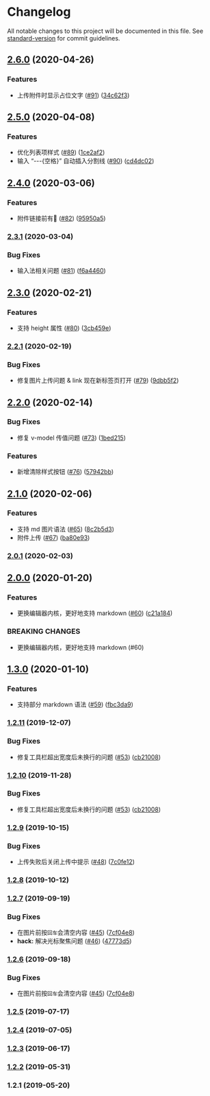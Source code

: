 # Changelog

All notable changes to this project will be documented in this file. See [standard-version](https://github.com/conventional-changelog/standard-version) for commit guidelines.

## [2.6.0](https://github.com/FEMessage/v-editor/compare/v2.5.0...v2.6.0) (2020-04-26)


### Features

* 上传附件时显示占位文字 ([#91](https://github.com/FEMessage/v-editor/issues/91)) ([34c62f3](https://github.com/FEMessage/v-editor/commit/34c62f3))



## [2.5.0](https://github.com/FEMessage/v-editor/compare/v2.4.0...v2.5.0) (2020-04-08)


### Features

* 优化列表项样式 ([#89](https://github.com/FEMessage/v-editor/issues/89)) ([1ce2af2](https://github.com/FEMessage/v-editor/commit/1ce2af2))
* 输入 “---{空格}” 自动插入分割线 ([#90](https://github.com/FEMessage/v-editor/issues/90)) ([cd4dc02](https://github.com/FEMessage/v-editor/commit/cd4dc02))



## [2.4.0](https://github.com/FEMessage/v-editor/compare/v2.3.1...v2.4.0) (2020-03-06)


### Features

* 附件链接前有🔗 ([#82](https://github.com/FEMessage/v-editor/issues/82)) ([95950a5](https://github.com/FEMessage/v-editor/commit/95950a5))



### [2.3.1](https://github.com/FEMessage/v-editor/compare/v2.3.0...v2.3.1) (2020-03-04)


### Bug Fixes

* 输入法相关问题 ([#81](https://github.com/FEMessage/v-editor/issues/81)) ([f6a4460](https://github.com/FEMessage/v-editor/commit/f6a4460))



## [2.3.0](https://github.com/FEMessage/v-editor/compare/v2.2.1...v2.3.0) (2020-02-21)


### Features

* 支持 height 属性 ([#80](https://github.com/FEMessage/v-editor/issues/80)) ([3cb459e](https://github.com/FEMessage/v-editor/commit/3cb459e))



### [2.2.1](https://github.com/FEMessage/v-editor/compare/v2.2.0...v2.2.1) (2020-02-19)


### Bug Fixes

* 修复图片上传问题 & link 现在新标签页打开 ([#79](https://github.com/FEMessage/v-editor/issues/79)) ([9dbb5f2](https://github.com/FEMessage/v-editor/commit/9dbb5f2))



## [2.2.0](https://github.com/FEMessage/v-editor/compare/v2.1.0...v2.2.0) (2020-02-14)


### Bug Fixes

* 修复 v-model 传值问题 ([#73](https://github.com/FEMessage/v-editor/issues/73)) ([1bed215](https://github.com/FEMessage/v-editor/commit/1bed215))


### Features

* 新增清除样式按钮 ([#76](https://github.com/FEMessage/v-editor/issues/76)) ([57942bb](https://github.com/FEMessage/v-editor/commit/57942bb))



## [2.1.0](https://github.com/FEMessage/v-editor/compare/v2.0.1...v2.1.0) (2020-02-06)


### Features

* 支持 md 图片语法 ([#65](https://github.com/FEMessage/v-editor/issues/65)) ([8c2b5d3](https://github.com/FEMessage/v-editor/commit/8c2b5d3))
* 附件上传 ([#67](https://github.com/FEMessage/v-editor/issues/67)) ([ba80e93](https://github.com/FEMessage/v-editor/commit/ba80e93))



### [2.0.1](https://github.com/FEMessage/v-editor/compare/v2.0.0...v2.0.1) (2020-02-03)



## [2.0.0](https://github.com/FEMessage/v-editor/compare/v1.3.0...v2.0.0) (2020-01-20)


### Features

* 更换编辑器内核，更好地支持 markdown ([#60](https://github.com/FEMessage/v-editor/issues/60)) ([c21a184](https://github.com/FEMessage/v-editor/commit/c21a184))


### BREAKING CHANGES

* 更换编辑器内核，更好地支持 markdown (#60)



## [1.3.0](https://github.com/FEMessage/v-editor/compare/v1.2.11...v1.3.0) (2020-01-10)


### Features

* 支持部分 markdown 语法 ([#59](https://github.com/FEMessage/v-editor/issues/59)) ([fbc3da9](https://github.com/FEMessage/v-editor/commit/fbc3da9))



### [1.2.11](https://github.com/FEMessage/v-editor/compare/v1.2.10...v1.2.11) (2019-12-07)


### Bug Fixes

* 修复工具栏超出宽度后未换行的问题 ([#53](https://github.com/FEMessage/v-editor/issues/53)) ([cb21008](https://github.com/FEMessage/v-editor/commit/cb21008))



### [1.2.10](https://github.com/FEMessage/v-editor/compare/v1.2.9...v1.2.10) (2019-11-28)


### Bug Fixes

* 修复工具栏超出宽度后未换行的问题 ([#53](https://github.com/FEMessage/v-editor/issues/53)) ([cb21008](https://github.com/FEMessage/v-editor/commit/cb21008))



### [1.2.9](https://github.com/FEMessage/v-editor/compare/v1.2.8...v1.2.9) (2019-10-15)


### Bug Fixes

* 上传失败后关闭上传中提示 ([#48](https://github.com/FEMessage/v-editor/issues/48)) ([7c0fe12](https://github.com/FEMessage/v-editor/commit/7c0fe12))



### [1.2.8](https://github.com/FEMessage/v-editor/compare/v1.2.7...v1.2.8) (2019-10-12)



### [1.2.7](https://github.com/FEMessage/v-editor/compare/v1.2.6...v1.2.7) (2019-09-19)


### Bug Fixes

* 在图片前按`回车`会清空内容 ([#45](https://github.com/FEMessage/v-editor/issues/45)) ([7cf04e8](https://github.com/FEMessage/v-editor/commit/7cf04e8))
* **hack:** 解决光标聚焦问题 ([#46](https://github.com/FEMessage/v-editor/issues/46)) ([47773d5](https://github.com/FEMessage/v-editor/commit/47773d5))



### [1.2.6](https://github.com/FEMessage/v-editor/compare/v1.2.5...v1.2.6) (2019-09-18)


### Bug Fixes

* 在图片前按`回车`会清空内容 ([#45](https://github.com/FEMessage/v-editor/issues/45)) ([7cf04e8](https://github.com/FEMessage/v-editor/commit/7cf04e8))



### [1.2.5](https://github.com/FEMessage/v-editor/compare/v1.2.4...v1.2.5) (2019-07-17)



### [1.2.4](https://github.com/FEMessage/v-editor/compare/v1.2.3...v1.2.4) (2019-07-05)



### [1.2.3](https://github.com/FEMessage/v-editor/compare/v1.2.2...v1.2.3) (2019-06-17)



### [1.2.2](https://github.com/FEMessage/v-editor/compare/v1.2.1...v1.2.2) (2019-05-31)



### 1.2.1 (2019-05-20)
